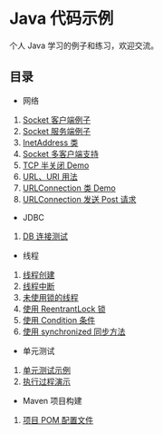# Java 代码示例

个人 Java 学习的例子和练习，欢迎交流。

## 目录

- 网络

1. [Socket 客户端例子](src/main/java/com/xingchaovv/java/example/network/MySocketClient.java)
2. [Socket 服务端例子](src/main/java/com/xingchaovv/java/example/network/MySocketServer.java)
3. [InetAddress 类](src/main/java/com/xingchaovv/java/example/network/InetAddressDemo.java)
4. [Socket 多客户端支持](src/main/java/com/xingchaovv/java/example/network/MultiClientSocket)
5. [TCP 半关闭 Demo](src/main/java/com/xingchaovv/java/example/network/HalfCloseDemo.java)
6. [URL、URI 用法](src/main/java/com/xingchaovv/java/example/network/UrlDemo.java)
7. [URLConnection 类 Demo](src/main/java/com/xingchaovv/java/example/network/UrlConnectionDemo.java)
8. [URLConnection 发送 Post 请求](src/main/java/com/xingchaovv/java/example/network/PostForm.java)

- JDBC

1. [ DB 连接测试 ](src/main/java/com/xingchaovv/java/example/jdbc/TestDb.java)

- 线程

1. [线程创建](src/main/java/com/xingchaovv/java/example/thread/MyCreateThread)
2. [线程中断](src/main/java/com/xingchaovv/java/example/thread/MyInterruptThread)
3. [未使用锁的线程](src/main/java/com/xingchaovv/java/example/thread/MyUnsyncThread)
4. [使用 ReentrantLock 锁](src/main/java/com/xingchaovv/java/example/thread/MyLockThread)
5. [使用 Condition 条件](src/main/java/com/xingchaovv/java/example/thread/MyConditionThread)
6. [使用 synchronized 同步方法](src/main/java/com/xingchaovv/java/example/thread/MySyncThread)

- 单元测试

1. [单元测试示例](src/test/java/com/xingchaovv/java/example/test/TestDemo1.java)
2. [执行过程演示](src/test/java/com/xingchaovv/java/example/test/TestExecutionProcedure.java)

- Maven 项目构建

1. [项目 POM 配置文件](pom.xml)


